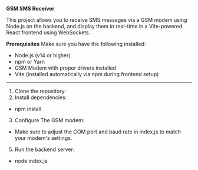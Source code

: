 **GSM SMS Receiver**

This project allows you to receive SMS messages via a GSM modem using Node.js on the backend, and display them in real-time in a Vite-powered React frontend using WebSockets.

**Prerequisites**
Make sure you have the following installed:

* Node.js (v14 or higher)
* npm or Yarn
* GSM Modem with proper drivers installed
* Vite (installed automatically via npm during frontend setup)

---------------------------------------------------------------------

1. Clone the repository:
2. Install dependencies:
* npm install
3. Configure The GSM modem:
* Make sure to adjust the COM port and baud rate in index.js to match your modem's settings.
5. Run the backend server:
* node index.js

